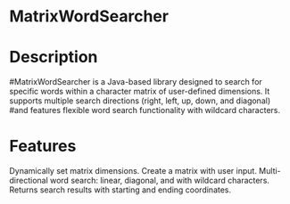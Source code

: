 # MatrixWordSearcher

# Description
#MatrixWordSearcher is a Java-based library designed to search for specific words within a character matrix of user-defined dimensions. It supports multiple search directions (right, left, up, down, and diagonal) #and features flexible word search functionality with wildcard characters.

# Features
Dynamically set matrix dimensions.
Create a matrix with user input.
Multi-directional word search: linear, diagonal, and with wildcard characters.
Returns search results with starting and ending coordinates.
